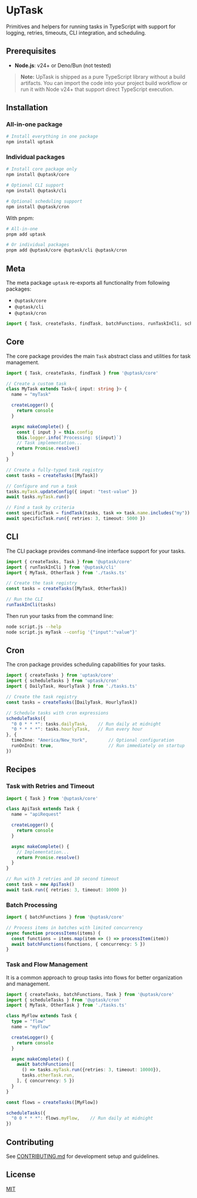 # UpTask

Primitives and helpers for running tasks in TypeScript with support for logging, retries, timeouts, CLI integration, and scheduling.

## Prerequisites

- **Node.js**: v24+ or Deno/Bun (not tested)

> **Note:** UpTask is shipped as a pure TypeScript library without a build artifacts. You can import the code into your project build workflow or run it with Node v24+ that support direct TypeScript execution.

## Installation

### All-in-one package

```bash
# Install everything in one package
npm install uptask
```

### Individual packages

```bash
# Install core package only
npm install @uptask/core

# Optional CLI support
npm install @uptask/cli

# Optional scheduling support
npm install @uptask/cron
```

With pnpm:

```bash
# All-in-one
pnpm add uptask

# Or individual packages
pnpm add @uptask/core @uptask/cli @uptask/cron
```

## Meta

The meta package `uptask` re-exports all functionality from following packages:

- `@uptask/core`
- `@uptask/cli`
- `@uptask/cron`

```typescript
import { Task, createTasks, findTask, batchFunctions, runTaskInCli, scheduleTasks } from '@uptask/meta'
```

## Core

The core package provides the main `Task` abstract class and utilities for task management.

```typescript
import { Task, createTasks, findTask } from '@uptask/core'

// Create a custom task
class MyTask extends Task<{ input: string }> {
  name = "myTask"

  createLogger() {
    return console
  }

  async makeComplete() {
    const { input } = this.config
    this.logger.info(`Processing: ${input}`)
    // Task implementation...
    return Promise.resolve()
  }
}

// Create a fully-typed task registry
const tasks = createTasks([MyTask])

// Configure and run a task
tasks.myTask.updateConfig({ input: "test-value" })
await tasks.myTask.run()

// Find a task by criteria
const specificTask = findTask(tasks, task => task.name.includes("my"))
await specificTask.run({ retries: 3, timeout: 5000 })
```

## CLI

The CLI package provides command-line interface support for your tasks.

```typescript
import { createTasks, Task } from '@uptask/core'
import { runTaskInCli } from '@uptask/cli'
import { MyTask, OtherTask } from './tasks.ts'

// Create the task registry
const tasks = createTasks([MyTask, OtherTask])

// Run the CLI
runTaskInCli(tasks)
```

Then run your tasks from the command line:

```bash
node script.js --help
node script.js myTask --config '{"input":"value"}'
```

## Cron

The cron package provides scheduling capabilities for your tasks.

```typescript
import { createTasks } from 'uptask/core'
import { scheduleTasks } from 'uptask/cron'
import { DailyTask, HourlyTask } from './tasks.ts'

// Create the task registry
const tasks = createTasks([DailyTask, HourlyTask])

// Schedule tasks with cron expressions
scheduleTasks({
  "0 0 * * *": tasks.dailyTask,    // Run daily at midnight
  "0 * * * *": tasks.hourlyTask,   // Run every hour
}, {
  timeZone: "America/New_York",        // Optional configuration
  runOnInit: true,                     // Run immediately on startup
})
```

## Recipes

### Task with Retries and Timeout

```typescript
import { Task } from '@uptask/core'

class ApiTask extends Task {
  name = "apiRequest"

  createLogger() {
    return console
  }

  async makeComplete() {
    // Implementation...
    return Promise.resolve()
  }
}

// Run with 3 retries and 10 second timeout
const task = new ApiTask()
await task.run({ retries: 3, timeout: 10000 })
```

### Batch Processing

```typescript
import { batchFunctions } from '@uptask/core'

// Process items in batches with limited concurrency
async function processItems(items) {
  const functions = items.map(item => () => processItem(item))
  await batchFunctions(functions, { concurrency: 5 })
}
```

### Task and Flow Management

It is a common approach to group tasks into flows for better organization and management.

```typescript
import { createTasks, batchFunctions, Task } from '@uptask/core'
import { scheduleTasks } from '@uptask/cron'
import { MyTask, OtherTask } from './tasks.ts'

class MyFlow extends Task {
  type = "flow"
  name = "myFlow"

  createLogger() {
    return console
  }

  async makeComplete() {
    await batchFunctions([
      () => tasks.myTask.run({retries: 3, timeout: 10000}),
      tasks.otherTask.run,
    ], { concurrency: 5 })
  }
}

const flows = createTasks([MyFlow])

scheduleTasks({
  "0 0 * * *": flows.myFlow,    // Run daily at midnight
})
```

## Contributing

See [CONTRIBUTING.md](CONTRIBUTING.md) for development setup and guidelines.

## License

[MIT](LICENSE.md)
